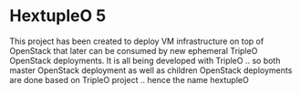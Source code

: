 # HextupleO 5
This project has been created to deploy VM infrastructure on top of OpenStack that later can be consumed by new ephemeral TripleO OpenStack deployments.
It is all being developed with TripleO .. so both master OpenStack deployment as well as children OpenStack deployments are  done based on TripleO project .. hence the name hextupleO
